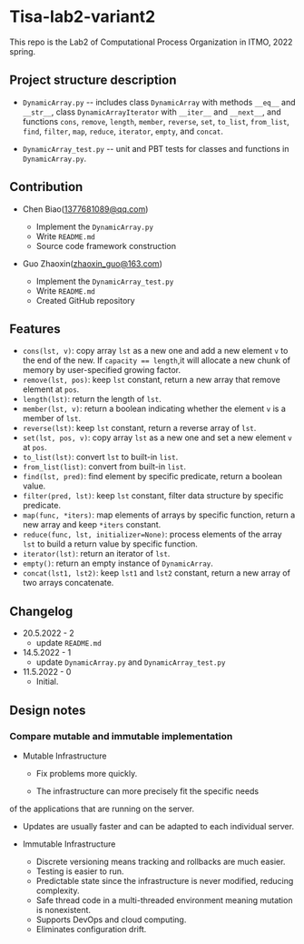 # Tisa-lab2-variant2

This repo is the Lab2 of Computational Process Organization in ITMO, 2022 spring.

## Project structure description

* `DynamicArray.py` -- includes class `DynamicArray` with methods `__eq__` and `__str__`,
 class `DynamicArrayIterator` with `__iter__` and `__next__`,
 and functions `cons`, `remove`, `length`, `member`, `reverse`, `set`,
 `to_list`, `from_list`,
 `find`, `filter`, `map`, `reduce`, `iterator`, `empty`, and `concat`.

* `DynamicArray_test.py` -- unit and PBT tests for classes and functions in `DynamicArray.py`.

## Contribution

* Chen Biao(1377681089@qq.com)
  * Implement the `DynamicArray.py`
  * Write `README.md`
  * Source code framework construction

* Guo Zhaoxin(zhaoxin_guo@163.com)
  * Implement the `DynamicArray_test.py`
  * Write `README.md`
  * Created GitHub repository

## Features

* `cons(lst, v)`: copy array `lst` as a new one and add
 a new element `v` to the end of the new.
 If `capacity == length`,it will allocate a new chunk of memory
 by user-specified growing factor.
* `remove(lst, pos)`: keep `lst` constant, return a new array
 that remove element at `pos`.
* `length(lst)`: return the length of `lst`.
* `member(lst, v)`: return a boolean indicating whether
 the element `v` is a member of `lst`.
* `reverse(lst)`:  keep `lst` constant, return a reverse array of `lst`.
* `set(lst, pos, v)`: copy array `lst` as a new one and
 set a new element `v` at `pos`.
* `to_list(lst)`: convert `lst` to built-in `list`.
* `from_list(list)`: convert from built-in `list`.
* `find(lst, pred)`: find element by specific predicate, return a boolean value.
* `filter(pred, lst)`: keep `lst` constant, filter data structure by specific predicate.
* `map(func, *iters)`: map elements of arrays by specific function,
 return a new array and keep `*iters` constant.
* `reduce(func, lst, initializer=None)`: process elements of the array `lst` to
 build a return value by
 specific function.
* `iterator(lst)`: return an iterator of `lst`.
* `empty()`: return an empty instance of `DynamicArray`.
* `concat(lst1, lst2)`: keep `lst1` and `lst2` constant,
 return a new array of two arrays concatenate.

## Changelog

* 20.5.2022 - 2
  * update `README.md`
* 14.5.2022 - 1
  * update `DynamicArray.py` and `DynamicArray_test.py`
* 11.5.2022 - 0
  * Initial.

## Design notes

### Compare mutable and immutable implementation

* Mutable Infrastructure

  * Fix problems more quickly.

  * The infrastructure can more precisely fit the specific needs

of the applications that are running on the server.

  * Updates are usually faster and can be adapted to each individual server.

* Immutable Infrastructure

  * Discrete versioning means tracking and rollbacks are much easier.
  * Testing is easier to run.
  * Predictable state since the infrastructure is never modified, reducing complexity.
  * Safe thread code in a multi-threaded environment meaning mutation is nonexistent.
  * Supports DevOps and cloud computing.
  * Eliminates configuration drift.
